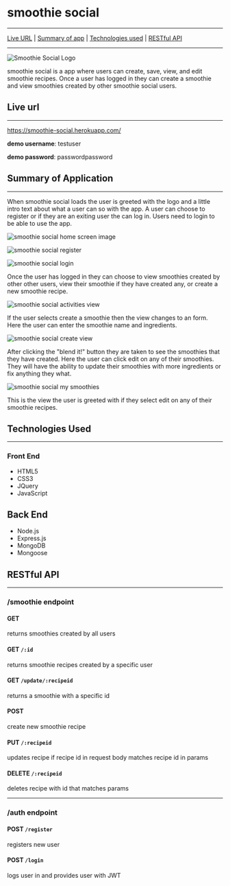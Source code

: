 # smoothie social
***
[Live URL](#live-url) | [Summary of app](#summary-of-application) | [Technologies used](#technologies-used) | [RESTful API](#restful-api)
***

![Smoothie Social Logo](https://i.imgur.com/EakLHV8.png)

smoothie social is a app where users can create, save, view, and edit smoothie recipes. Once a user has logged in they can create a smoothie and view smoothies created by other smoothie social users.

## Live url
***
https://smoothie-social.herokuapp.com/

**demo username**: testuser

**demo password**: passwordpassword

## Summary of Application
***
When smoothie social loads the user is greeted with the logo and a little intro text about what a user can so with the app. A user can choose to register or if they are an exiting user the can log in. Users need to login to be able to use the app.

![smoothie social home screen image](https://i.imgur.com/5TGVovF.jpg)

![smoothie social register](https://i.imgur.com/Sbg9umO.jpg)

![smoothie social login](https://i.imgur.com/50c6YHG.jpg)

Once the user has logged in they can choose to view smoothies created by other other users, view their smoothie if they have created any, or create a new smoothie recipe.

![smoothie social activities view](https://i.imgur.com/s4Msv3o.jpg)

If the user selects create a smoothie then the view changes to an form. Here the user can enter the smoothie name and ingredients.

![smoothie social create view](https://i.imgur.com/6oPCeL1.jpg)

After clicking the "blend it!" button they are taken to see the smoothies that they have created. Here the user can click edit on any of their smoothies. They will have the ability to update their smoothies with more ingredients or fix anything they what.

![smoothie social my smoothies](https://i.imgur.com/gbyF934.jpg)

This is the view the user is greeted with if they select edit on any of their smoothie recipes.

## Technologies Used
***
### Front End
  - HTML5
  - CSS3
  - JQuery
  - JavaScript

## Back End
  - Node.js
  - Express.js
  - MongoDB
  - Mongoose

## RESTful API
***
### /smoothie endpoint

#### GET
returns smoothies created by all users

#### GET `/:id`
returns smoothie recipes created by a specific user

#### GET `/update/:recipeid`
returns a smoothie with a specific id

#### POST
create new smoothie recipe

#### PUT `/:recipeid`
updates recipe if recipe id in request body matches recipe id in params

#### DELETE `/:recipeid`
deletes recipe with id that matches params

***

### /auth endpoint

#### POST `/register`
registers new user

#### POST `/login`
logs user in and provides user with JWT
